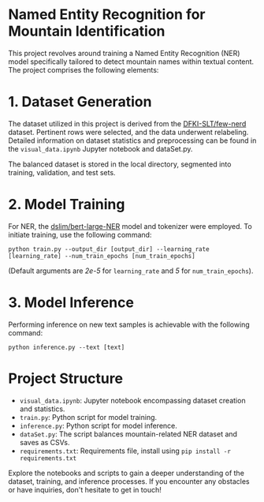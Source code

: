 # Named Entity Recognition for Mountain Identification
This project revolves around training a Named Entity Recognition (NER) model specifically tailored to detect mountain names within textual content. The project comprises the following elements:

# 1. Dataset Generation
The dataset utilized in this project is derived from the [DFKI-SLT/few-nerd](https://huggingface.co/datasets/DFKI-SLT/few-nerd) dataset. Pertinent rows were selected, and the data underwent relabeling. Detailed information on dataset statistics and preprocessing can be found in the `visual_data.ipynb` Jupyter notebook and dataSet.py.

The balanced dataset is stored in the local directory, segmented into training, validation, and test sets.

# 2. Model Training
For NER, the [dslim/bert-large-NER](https://huggingface.co/dslim/bert-large-NER) model and tokenizer were employed. To initiate training, use the following command:

`python train.py --output_dir [output_dir] --learning_rate [learning_rate] --num_train_epochs [num_train_epochs]`

(Default arguments are *2e-5* for `learning_rate` and *5* for `num_train_epochs`).

# 3. Model Inference
Performing inference on new text samples is achievable with the following command:

`python inference.py --text [text]`

# Project Structure
- `visual_data.ipynb`: Jupyter notebook encompassing dataset creation and statistics.
- `train.py`: Python script for model training.
- `inference.py`: Python script for model inference.
- `dataSet.py`: The script balances mountain-related NER dataset and saves as CSVs.
- `requirements.txt`: Requirements file, install using `pip install -r requirements.txt`

Explore the notebooks and scripts to gain a deeper understanding of the dataset, training, and inference processes. If you encounter any obstacles or have inquiries, don't hesitate to get in touch!